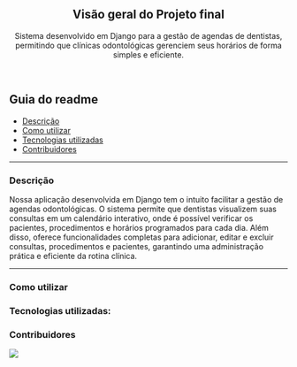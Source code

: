
  <h2 align="center">Visão geral do Projeto final</h2>

  <p align="center">
    Sistema desenvolvido em Django para a gestão de agendas de dentistas, permitindo que clínicas odontológicas gerenciem seus horários de forma simples e eficiente. 
    <br>
    </p>
</p>

<br>


## Guia do readme
- [Descrição](#descrição)
- [Como utilizar](#como-utilizar)
- [Tecnologias utilizadas](#tecnologias-utilizadas)
- [Contribuidores](#contribuidores)

<hr>

### Descrição

Nossa aplicação desenvolvida em Django tem o intuito facilitar a gestão de agendas odontológicas. O sistema permite que dentistas visualizem suas consultas em um calendário interativo, onde é possível verificar os pacientes, procedimentos e horários programados para cada dia. Além disso, oferece funcionalidades completas para adicionar, editar e excluir consultas, procedimentos e pacientes, garantindo uma administração prática e eficiente da rotina clínica.

<hr>




### Como utilizar



### Tecnologias utilizadas:



### Contribuidores

<a href="https://github.com/filipexcode/ProjetoFinal/graphs/contributors">
    <img src="https://contrib.rocks/image?repo=filipexcode/ProjetoFinal"/>

</a>




